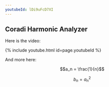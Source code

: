 ```yaml
---
youtubeId: lDi9uFcD7XI
---
```


## Coradi Harmonic Analyzer

Here is the video:

{% include youtube.html id=page.youtubeId %}


And more here:

<script type="text/javascript" async
  src="https://cdn.mathjax.org/mathjax/latest/MathJax.js?config=TeX-MML-AM_CHTML">
</script>

$$a_n = \frac{1}{n}$$

$$b_n = a_n^2$$
